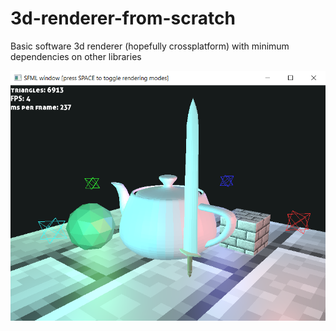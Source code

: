 # 3d-renderer-from-scratch
Basic software 3d renderer (hopefully crossplatform) with minimum dependencies on other libraries

![alt text](img.png)